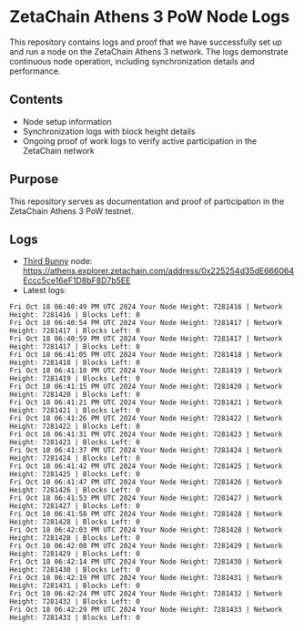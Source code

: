# ZetaChain Athens 3 PoW Node Logs
This repository contains logs and proof that we have successfully set up and run a node on the ZetaChain Athens 3 network. The logs demonstrate continuous node operation, including synchronization details and performance.

## Contents
- Node setup information
- Synchronization logs with block height details
- Ongoing proof of work logs to verify active participation in the ZetaChain network

## Purpose
This repository serves as documentation and proof of participation in the ZetaChain Athens 3 PoW testnet.

## Logs

- [Third Bunny](https://thirdbunny.xyz/) node: https://athens.explorer.zetachain.com/address/0x225254d35dE666064Eccc5ce16eF1D8bF8D7b5EE
- Latest logs:
```
Fri Oct 18 06:40:49 PM UTC 2024 Your Node Height: 7281416 | Network Height: 7281416 | Blocks Left: 0
Fri Oct 18 06:40:54 PM UTC 2024 Your Node Height: 7281417 | Network Height: 7281417 | Blocks Left: 0
Fri Oct 18 06:40:59 PM UTC 2024 Your Node Height: 7281417 | Network Height: 7281417 | Blocks Left: 0
Fri Oct 18 06:41:05 PM UTC 2024 Your Node Height: 7281418 | Network Height: 7281418 | Blocks Left: 0
Fri Oct 18 06:41:10 PM UTC 2024 Your Node Height: 7281419 | Network Height: 7281419 | Blocks Left: 0
Fri Oct 18 06:41:15 PM UTC 2024 Your Node Height: 7281420 | Network Height: 7281420 | Blocks Left: 0
Fri Oct 18 06:41:21 PM UTC 2024 Your Node Height: 7281421 | Network Height: 7281421 | Blocks Left: 0
Fri Oct 18 06:41:26 PM UTC 2024 Your Node Height: 7281422 | Network Height: 7281422 | Blocks Left: 0
Fri Oct 18 06:41:31 PM UTC 2024 Your Node Height: 7281423 | Network Height: 7281423 | Blocks Left: 0
Fri Oct 18 06:41:37 PM UTC 2024 Your Node Height: 7281424 | Network Height: 7281424 | Blocks Left: 0
Fri Oct 18 06:41:42 PM UTC 2024 Your Node Height: 7281425 | Network Height: 7281425 | Blocks Left: 0
Fri Oct 18 06:41:47 PM UTC 2024 Your Node Height: 7281426 | Network Height: 7281426 | Blocks Left: 0
Fri Oct 18 06:41:53 PM UTC 2024 Your Node Height: 7281427 | Network Height: 7281427 | Blocks Left: 0
Fri Oct 18 06:41:58 PM UTC 2024 Your Node Height: 7281428 | Network Height: 7281428 | Blocks Left: 0
Fri Oct 18 06:42:03 PM UTC 2024 Your Node Height: 7281428 | Network Height: 7281428 | Blocks Left: 0
Fri Oct 18 06:42:08 PM UTC 2024 Your Node Height: 7281429 | Network Height: 7281429 | Blocks Left: 0
Fri Oct 18 06:42:14 PM UTC 2024 Your Node Height: 7281430 | Network Height: 7281430 | Blocks Left: 0
Fri Oct 18 06:42:19 PM UTC 2024 Your Node Height: 7281431 | Network Height: 7281431 | Blocks Left: 0
Fri Oct 18 06:42:24 PM UTC 2024 Your Node Height: 7281432 | Network Height: 7281432 | Blocks Left: 0
Fri Oct 18 06:42:29 PM UTC 2024 Your Node Height: 7281433 | Network Height: 7281433 | Blocks Left: 0
```
